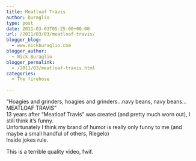 ```yaml
---
title: Meatloaf Travis
author: buraglio
type: post
date: 2011-03-03T05:25:00+00:00
url: /2011/03/03/meatloaf-travis/
blogger_blog:
  - www.nickburaglio.com
blogger_author:
  - Nick Buraglio
blogger_permalink:
  - /2011/03/meatloaf-travis.html
categories:
  - The firehose

---
```

<div>
</div>

<div>
</div>

<div>
</div>

<div>
  &#8220;Hoagies and grinders, hoagies and grinders&#8230;navy beans, navy beans&#8230;MEATLOAF TRAVIS&#8221;
</div>

<div>
</div>

<div>
  <div>
    13 years after &#8220;Meatloaf Travis&#8221; was created (and pretty much worn out), I still think it&#8217;s funny.
  </div>
</div>

<div>
  Unfortunately I think my brand of humor is really only funny to me (and maybe a small handful of others, Riegelo)
</div>

<div>
</div>

<div>
  Inside jokes rule.
</div>

This is a terrible quality video, fwif.